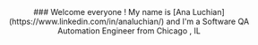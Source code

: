 <div align="center">
### Welcome everyone ! My name is [Ana Luchian](https://www.linkedin.com/in/analuchian/) and I'm a Software QA Automation Engineer from Chicago , IL  

